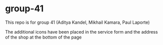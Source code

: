 # group-41
This repo is for group 41 (Aditya Kandel, Mikhail Kamara, Paul Laporte)

The additional icons have been placed in the service form 
and the address of the shop at the bottom of the page